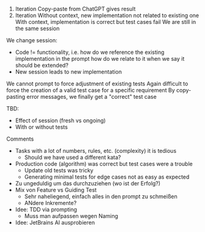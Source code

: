 1. Iteration
Copy-paste from ChatGPT gives result
2. Iteration
Without context, new implementation not related to existing one
With context, implementation is correct but test cases fail
We are still in the same session

We change session:
* Code != functionality, i.e. how do we reference the existing implementation in the prompt
  how do we relate to it when we say it should be extended?
* New session leads to new implementation

We cannot prompt to force adjustment of existing tests
Again difficult to force the creation of a valid test case for a specific
requirement
By copy-pasting error messages, we finally get a "correct" test case

TBD:
* Effect of session (fresh vs ongoing)
* With or without tests

Comments
* Tasks with a lot of numbers, rules, etc. (complexity) it is tedious
  * Should we have used a different kata?
* Production code (algorithm) was correct but test cases were a trouble
  * Update old tests was tricky
  * Generating minimal tests for edge cases not as easy as expected
* Zu ungeduldig um das durchzuziehen (wo ist der Erfolg?)
* Mix von Feature vs Guiding Test
  * Sehr naheliegend, einfach alles in den prompt zu schmeißen
  * ANdere Inkremente?
* Idee: TDD via prompting
  * Muss man aufpassen wegen Naming
* Idee: JetBrains AI ausprobieren
